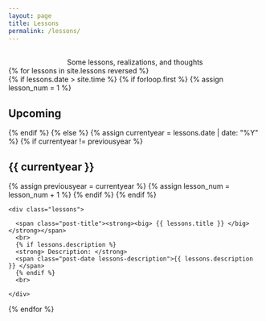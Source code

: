 ```yaml
---
layout: page
title: Lessons
permalink: /lessons/
---
```

<br>
<div align="center"> Some lessons, realizations, and thoughts </div>

<div>
{% for lessons in site.lessons reversed %}
  <br>
  {% if lessons.date > site.time %}
    {% if forloop.first %}
      {% assign lesson_num = 1 %}
      <h2 class="lessons-section" id="upcoming">Upcoming</h2>
    {% endif %}
  {% else %}
    {% assign currentyear = lessons.date | date: "%Y" %}
    {% if currentyear != previousyear %}
      <h2 class="lessons-section" id="y{{ lessons.date | date: "%Y"}}">{{ currentyear }}</h2>
      {% assign previousyear = currentyear %}
      {% assign lesson_num = lesson_num + 1 %}
    {% endif %}
  {% endif %}


    <div class="lessons">
      
      <span class="post-title"><strong><big> {{ lessons.title }} </big></strong></span>
      <br>
      {% if lessons.description %}
      <strong> Description: </strong>
      <span class="post-date lessons-description">{{ lessons.description }} </span>
      {% endif %}
      <br>

    </div>
{% endfor %}
</div>

